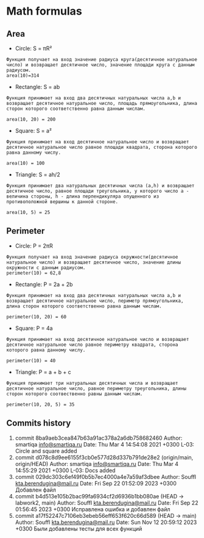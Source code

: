 # Math formulas
## Area
- Circle: S = πR²
    
```
Функция получает на вход значение радиуса круга(десятичное натуральное число) и возвращает десятичное число, значение площади круга с данным радиусом.
area(10)=314
```
- Rectangle: S = ab
```
Функция принимает на вход два десятичных натуральных числа a,b и возвращает десятичное натуральное число, площадь прямоугольника, длина сторон которого соответственно равна данным числам.

area(10, 20) = 200
```
- Square: S = a²
```
Функция принимает на вход десятичное натуральное число и возвращает десятичное натуральное число равное площади квадрата, сторона которого равна данному числу.

area(10) = 100
```
- Triangle: S = ah/2
```
Функция принимает два натуральных десятичных числа (a,h) и возвращает десятичное число, равное площади треугольника, у которого число a - величина стороны, h - длина перпендикуляра опущенного из противоположной вершины к данной стороне.

area(10, 5) = 25
```

## Perimeter
- Circle: P = 2πR
```
Функция получает на вход значение радиуса окружности(десятичное натуральное число) и возвращает десятичное число, значение длины окружности с данным радиусом.
perimeter(10) = 62,8
```
- Rectangle: P = 2a + 2b
```
Функция принимает на вход два десятичных натуральных числа a,b и возвращает десятичное натуральное число, периметр прямоугольника, длина сторон которого соответственно равна данным числам.

perimeter(10, 20) = 60
```
- Square: P = 4a
```
Функция принимает на вход десятичное натуральное число и возвращает десятичное натуральное число равное периметру квадрата, сторона которого равна данному числу.

perimeter(10) = 40
```
- Triangle: P = a + b + c
```
Функция принимает три натуральных десятичных числа и возвращает десятичное натуральное число, равное периметру треугольника, длины сторон которого соотвественно равны данным числам.

perimeter(10, 20, 5) = 35
```
## Commits history
1. commit 8ba9aeb3cea847b63a91ac378a2a6db758682460
Author: smartiqa <info@smartiqa.ru>
Date:   Thu Mar 4 14:54:08 2021 +0300
    L-03: Circle and square added
2. commit d078c8d9ee6155f3cb0e577d28d337b791de28e2 (origin/main, origin/HEAD)
Author: smartiqa <info@smartiqa.ru>
Date:   Thu Mar 4 14:55:29 2021 +0300
    L-03: Docs added
3. commit 029dc303c6ef49f0b5b7ec4000a4e7a59af3dbee
Author: Souffl <kta.berendugina@mail.ru>
Date:   Fri Sep 22 01:52:09 2023 +0300
    Добавлен файл
4. commit b4d513e105b2bac99fa6934cf2d6936b1bb080ae (HEAD -> labwork2, main)
Author: Souffl <kta.berendugina@mail.ru>
Date:   Fri Sep 22 01:56:45 2023 +0300
    Исправлена ошибка и добавлен файл
5. commit a17f52247c7106eb3ebeb56eff653f620c66d589 (HEAD -> main)
Author: Souffl <kta.berendugina@mail.ru>
Date:   Sun Nov 12 20:59:12 2023 +0300
    Были добавлены тесты для всех функций


